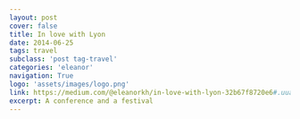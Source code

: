 ```yaml
---
layout: post
cover: false
title: In love with Lyon
date: 2014-06-25
tags: travel
subclass: 'post tag-travel'
categories: 'eleanor'
navigation: True
logo: 'assets/images/logo.png'
link: https://medium.com/@eleanorkh/in-love-with-lyon-32b67f8720e6#.uuaytxept
excerpt: A conference and a festival
---
```


